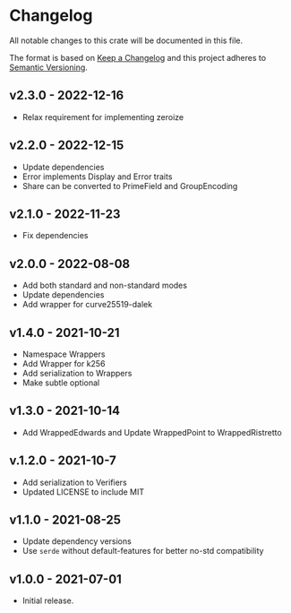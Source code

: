 # Changelog

All notable changes to this crate will be documented in this file.

The format is based on [Keep a Changelog](http://keepachangelog.com/en/1.0.0/)
and this project adheres to [Semantic Versioning](https://semver.org/spec/v2.0.0.html).

## v2.3.0 - 2022-12-16
- Relax requirement for implementing zeroize


## v2.2.0 - 2022-12-15
- Update dependencies
- Error implements Display and Error traits
- Share can be converted to PrimeField and GroupEncoding


## v2.1.0 - 2022-11-23
- Fix dependencies

## v2.0.0 - 2022-08-08

- Add both standard and non-standard modes
- Update dependencies
- Add wrapper for curve25519-dalek

## v1.4.0 - 2021-10-21

- Namespace Wrappers
- Add Wrapper for k256
- Add serialization to Wrappers
- Make subtle optional

## v1.3.0 - 2021-10-14

- Add WrappedEdwards and Update WrappedPoint to WrappedRistretto

## v.1.2.0 - 2021-10-7

- Add serialization to Verifiers
- Updated LICENSE to include MIT

## v1.1.0 - 2021-08-25

- Update dependency versions
- Use `serde` without default-features for better no-std compatibility

## v1.0.0 - 2021-07-01

- Initial release.
